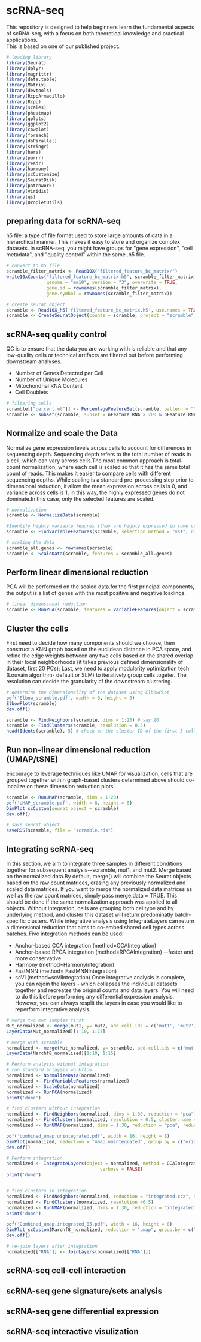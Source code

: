 # scRNA-seq
This repository is designed to help beginners learn the fundamental aspects of scRNA-seq, with a focus on both theoretical knowledge and practical applications.  
This is based on one of our published project.
```r
# loading library
library(Seurat)
library(dplyr)
library(magrittr)
library(data.table)
library(Matrix)
library(devtools)
library(RcppArmadillo)
library(Rcpp)
library(scales)
library(pheatmap)
library(gplots)
library(ggplot2)
library(cowplot)
library(foreach)
library(doParallel)
library(stringr)
library(here)
library(purrr)
library(readr)
library(harmony)
library(scCustomize)
library(SeuratDisk)
library(patchwork)
library(viridis)
library(qs)
library(DropletUtils)
```
## preparing data for scRNA-seq
h5 file: a type of file format used to store large amounts of data in a hierarchical manner. This makes it easy to store and organize complex datasets. In scRNA-seq, you might have groups for "gene expression", "cell metadata", and "quality control" within the same .h5 file.

```r
# convert to h5 file
scramble_filter_matrix <- Read10X("filtered_feature_bc_matrix/")
write10xCounts("filtered_feature_bc_matrix.h5", scramble_filter_matrix, type = "HDF5",
               genome = "mm10", version = "3", overwrite = TRUE,
               gene.id = rownames(scramble_filter_matrix),
               gene.symbol = rownames(scramble_filter_matrix))

# create seurat object
scramble <- Read10X_h5('filtered_feature_bc_matrix.h5', use.names = TRUE, unique.features = TRUE)
scramble <- CreateSeuratObject(counts = scramble, project = "scramble", min.cells = 3, min.features = 200)
```


## scRNA-seq quality control
QC is to ensure that the data you are working with is reliable and that any low-quality cells or technical artifacts are filtered out before performing downstream analyses.  
* Number of Genes Detected per Cell
* Number of Unique Molecules  
* Mitochondrial RNA Content  
* Cell Doublets  
```r
# filtering cells
scramble[["percent.mt"]] <- PercentageFeatureSet(scramble, pattern = "^mt-") # add percent of mitochondrial
scramble <- subset(scramble, subset = nFeature_RNA > 200 & nFeature_RNA < 2500 & percent.mt < 5)
```

## Normalize and scale the Data
Normalize gene expression levels across cells to account for differences in sequencing depth. Sequencing depth refers to the total number of reads in a cell, which can vary across cells.The most common approach is total-count normalization, where each cell is scaled so that it has the same total count of reads. This makes it easier to compare cells with different sequencing depths.  While scaling is a standard pre-processing step prior to dimensional reduction, it allow the mean expression across cells is 0, and variance across cells is 1, in this way, the highly expressed genes do not dominate.In this case, only the selected features are scaled.
```r
# normalization
scramble <- NormalizeData(scramble)

#Identify highly variable feaures (they are highly expressed in some cells, and lowly expressed in others)
scramble <- FindVariableFeatures(scramble, selection.method = "vst", nfeatures = 2000) # default

# scaling the data
scramble_all.genes <- rownames(scramble)
scramble <- ScaleData(scramble, features = scramble_all.genes)
```
## Perform linear dimensional reduction 
PCA will be performed on the scaled data.for the first principal components, the output is a list of genes with the most positive and negative loadings.
```r
# linear dimensional reduction
scramble <- RunPCA(scramble, features = VariableFeatures(object = scramble))
```

## Cluster the cells
First need to decide how many components should we choose, then construct a KNN graph based on the euclidean distance in PCA space, and refine the edge weights between any two cells based on the shared overlap in their local neighborhoods (it takes previous defined dimensionality of dataset, first 20 PCs); Last, we need to apply modularity optimization tech (Louvain algorithm- default or SLM) to iteratively group cells togeter. The resolution can decide the granularity of the downstream clustering. 
```r
# determine the dimensionality of the dataset using ElbowPlot
pdf('Elbow_scramble.pdf', width = 8, height = 8)
ElbowPlot(scramble)
dev.off()

scramble <- FindNeighbors(scramble, dims = 1:20) # say 20,  
scramble <- FindClusters(scramble, resolution = 0.5)
head(Idents(scramble), 5) # check on the cluster ID of the first 5 cells.
```
## Run non-linear dimensional reduction (UMAP/tSNE)
encourage to leverage techniques like UMAP for visualization, cells that are grouped together within graph-based clusters determined above should co-localize on these dimension reduction plots.
```r
scramble <- RunUMAP(scramble, dims = 1:20)
pdf('UMAP_scramble.pdf', width = 8, height = 8)
DimPlot_scCustom(seurat_object = scramble)
dev.off()

# save seurat object 
saveRDS(scramble, file = "scramble.rds")
```

## Integrating scRNA-seq
In this section, we aim to integrate three samples in different conditions together for subsequent analysis--scramble, mut1, and mut2. 
Merge based on the normalized data.By default, merge() will combine the Seurat objects based on the raw count matrices, erasing any previously normalized and scaled data matrices. If you want to merge the normalized data matrices as well as the raw count matrices, 
simply pass merge.data = TRUE. This should be done if the same normalization approach was applied to all objects. Without integration, cells are grouping both cel type and by underlying method, and cluster this dataset will return predominatly batch-specific clusters.
While integrative analysis using IntegrateLayers can return a dimensional reduction that aims to co-embed shared cell types across batches. Five integration methods can be used:

* Anchor-based CCA integration (method=CCAIntegration)
* Anchor-based RPCA integration (method=RPCAIntegration) --faster and more conservative 
* Harmony (method=HarmonyIntegration)
* FastMNN (method= FastMNNIntegration)
* scVI (method=scVIIntegration)
Once integrative analysis is complete, you can rejoin the layers - which collapses the individual datasets together and recreates the original counts and data layers. You will need to do this before performing any differential expression analysis. However, you can always resplit the layers in case you would like to reperform integrative analysis.
```r
# merge two mut samples first
Mut_normalized <- merge(mut1, y= mut2, add.cell.ids = c('mut1', 'mut2'), project = 'mut', merge.data = TRUE)
LayerData(Mut_normalized)[1:10, 1:15]

# merge with scramble
normalized <- merge(Mut_normalized, y= scramble, add.cell.ids = c('mut', 'scramble'), project = 'combined', merge.data = TRUE)
LayerData(Marchf8_normalized)[1:10, 1:15]

# Perform analysis without integration
# run standard anlaysis workflow
normalized <- NormalizeData(normalized)
normalized <- FindVariableFeatures(normalized)
normalized <- ScaleData(normalized)
normalized <- RunPCA(normalized)
print('done')

# find clusters without integration
normalized <- FindNeighbors(normalized, dims = 1:30, reduction = "pca")
normalized <- FindClusters(normalized, resolution = 0.5, cluster.name = "unintegrated_clusters")
normalized <- RunUMAP(normalized, dims = 1:30, reduction = "pca", reduction.name = "umap.unintegrated")

pdf('combined_umap.unintegrated.pdf', width = 16, height = 8)
DimPlot(normalized, reduction = "umap.unintegrated", group.by = c("orig.ident", "seurat_clusters"))
dev.off()

# Perform integration
normalized <- IntegrateLayers(object = normalized, method = CCAIntegration, orig.reduction = "pca", new.reduction = "integrated.cca",
                                   verbose = FALSE)
print('done')


# find clusters in integration
normalized <- FindNeighbors(normalized, reduction = "integrated.cca", dims = 1:30)
normalized <- FindClusters(normalized, resolution =0.5)
normalized <- RunUMAP(normalized, dims = 1:30, reduction = "integrated.cca")
print('done')

pdf('Combined_umap.integrated_05.pdf', width = 16, height = 8)
DimPlot_scCustom(Marchf8_normalized, reduction = "umap", group.by = c("orig.ident", "seurat_clusters"))
dev.off()

# re-join layers after integration
normalized[["RNA"]] <- JoinLayers(normalized[["RNA"]]) 

```


## scRNA-seq cell-cell interaction 

## scRNA-seq gene signature/sets analysis

## scRNA-seq gene differential expression 

## scRNA-seq interactive visulization
